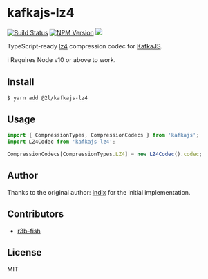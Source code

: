 # kafkajs-lz4

[![Build Status](https://img.shields.io/github/workflow/status/indix/kafkajs-lz4/Test?logo=github-actions&longCache=true&style=flat-square)](https://travis-ci.org/indix/kafkajs-lz4) [![NPM Version](https://img.shields.io/npm/v/kafkajs-lz4.svg?longCache=true&style=flat-square)](https://www.npmjs.com/package/kafkajs-lz4) ![](https://img.shields.io/badge/typescript-5.3-blue.svg?longCache=true&style=flat-square)

TypeScript-ready [lz4](https://www.npmjs.com/package/lz4) compression codec for [KafkaJS](https://www.npmjs.com/package/kafkajs).

ℹ️ Requires Node v10 or above to work.

## Install

```bash
$ yarn add @2l/kafkajs-lz4
```

## Usage

```typescript
import { CompressionTypes, CompressionCodecs } from 'kafkajs';
import LZ4Codec from 'kafkajs-lz4';

CompressionCodecs[CompressionTypes.LZ4] = new LZ4Codec().codec;
```

## Author

Thanks to the original author: [indix](https://github.com/indix) for the initial implementation.

## Contributors

- [r3b-fish](https://github.com/r3b-fish)

## License

MIT


